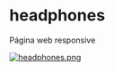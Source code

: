 # headphones

Página web responsive

[![headphones.png](https://i.postimg.cc/wBhGf5PT/headphones.png)](https://postimg.cc/XZYLX54T)
